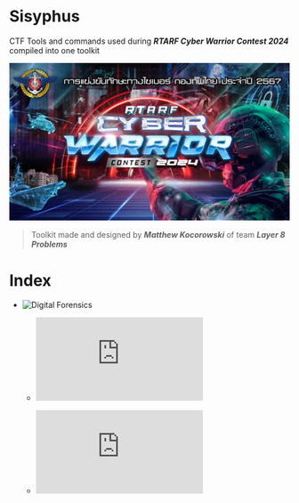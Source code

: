 # **Sisyphus**

CTF Tools and commands used during _**RTARF Cyber Warrior Contest 2024**_ compiled into one toolkit

![RTARF CWC 2024 Main Graphic](https://github.com/mattkoco/Sisyphus/blob/main/Screenshot%202024-07-08%20094737.png)

> Toolkit made and designed by ***Matthew Kocorowski*** of team ***Layer 8 Problems***

# Index

- ![Digital Forensics](https://github.com/mattkoco/Sisyphus/tree/main/Forensics%20(DF))
  
  - ![Disk Forensics](https://github.com/mattkoco/Sisyphus/blob/main/Forensics%20(DF)/Disk%20Forensics.md)
    
  - ![Steganography](https://github.com/mattkoco/Sisyphus/blob/main/Forensics%20(DF)/Stego.md)
